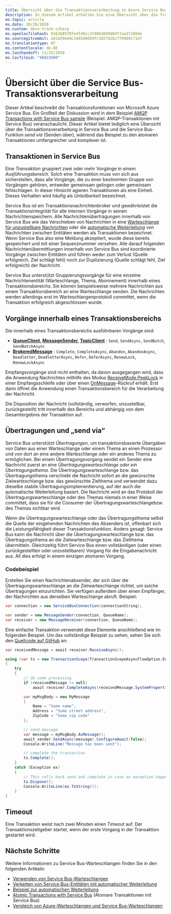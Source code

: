 ```yaml
---
title: Übersicht über die Transaktionsverarbeitung in Azure Service Bus
description: In diesem Artikel erhalten Sie eine Übersicht über die Transaktionsverarbeitung und die Funktion „Senden über“ in Azure Service Bus.
ms.topic: article
ms.date: 10/28/2020
ms.custom: devx-track-csharp
ms.openlocfilehash: 9162b8578fe4f48cc3740b38d9d84ffaa2f260de
ms.sourcegitcommit: a43a59e44c14d349d597c3d2fd2bc779989c71d7
ms.translationtype: HT
ms.contentlocale: de-DE
ms.lasthandoff: 11/25/2020
ms.locfileid: "96023600"
---
```

# <a name="overview-of-service-bus-transaction-processing"></a>Übersicht über die Service Bus-Transaktionsverarbeitung

Dieser Artikel beschreibt die Transaktionsfunktionen von Microsoft Azure Service Bus. Ein Großteil der Diskussion wird in dem Beispiel [AMQP Transactions with Service Bus sample](https://github.com/Azure/azure-service-bus/tree/master/samples/DotNet/Microsoft.Azure.ServiceBus/TransactionsAndSendVia/TransactionsAndSendVia/AMQPTransactionsSendVia) (Beispiel: AMQP-Transaktionen mit Service Bus) veranschaulicht. Dieser Artikel bietet lediglich eine Übersicht über die Transaktionsverarbeitung in Service Bus und die Service Bus-Funktion *send via* (Senden über), während das Beispiel zu den atomaren Transaktionen umfangreicher und komplexer ist.

## <a name="transactions-in-service-bus"></a>Transaktionen in Service Bus

Eine *Transaktion* gruppiert zwei oder mehr Vorgänge in einem *Ausführungsbereich*. Solch eine Transaktion muss von sich aus sicherstellen, dass alle Vorgänge, die zu einer bestimmten Gruppe von Vorgängen gehören, entweder gemeinsam gelingen oder gemeinsam fehlschlagen. In dieser Hinsicht agieren Transaktionen als eine Einheit. Dieses Verhalten wird häufig als *Unteilbarkeit* bezeichnet.

Service Bus ist ein Transaktionsnachrichtenbroker und gewährleistet die Transaktionsintegrität für alle internen Vorgänge in seinen Nachrichtenspeichern. Alle Nachrichtenübertragungen innerhalb von Service Bus wie das Verschieben von Nachrichten in eine [Warteschlange für unzustellbare Nachrichten](service-bus-dead-letter-queues.md) oder die [automatische Weiterleitung](service-bus-auto-forwarding.md) von Nachrichten zwischen Entitäten werden als Transaktionen bezeichnet. Wenn Service Bus also eine Meldung akzeptiert, wurde diese bereits gespeichert und mit einer Sequenznummer versehen. Alle darauf folgenden Nachrichtenübermittlungen innerhalb von Service Bus sind koordinierte Vorgänge zwischen Entitäten und führen weder zum Verlust (Quelle erfolgreich, Ziel schlägt fehl) noch zur Duplizierung (Quelle schlägt fehl, Ziel erfolgreich) der Nachricht.

Service Bus unterstützt Gruppierungsvorgänge für eine einzelne Nachrichtenentität (Warteschlange, Thema, Abonnement) innerhalb eines Transaktionsbereichs. Sie können beispielsweise mehrere Nachrichten aus einem Transaktionsbereich an eine Warteschlange senden. Die Nachrichten werden allerdings erst im Warteschlangenprotokoll committet, wenn die Transaktion erfolgreich abgeschlossen wurde.

## <a name="operations-within-a-transaction-scope"></a>Vorgänge innerhalb eines Transaktionsbereichs

Die innerhalb eines Transaktionsbereichs ausführbaren Vorgänge sind:

* **[QueueClient](/dotnet/api/microsoft.azure.servicebus.queueclient), [MessageSender](/dotnet/api/microsoft.azure.servicebus.core.messagesender), [TopicClient](/dotnet/api/microsoft.azure.servicebus.topicclient)** : `Send`, `SendAsync`, `SendBatch`, `SendBatchAsync`
* **[BrokeredMessage](/dotnet/api/microsoft.servicebus.messaging.brokeredmessage)** : `Complete`, `CompleteAsync`, `Abandon`, `AbandonAsync`, `Deadletter`, `DeadletterAsync`, `Defer`, `DeferAsync`, `RenewLock`, `RenewLockAsync` 

Empfangsvorgänge sind nicht enthalten, da davon ausgegangen wird, dass die Anwendung Nachrichten mithilfe des Modus [ReceiveMode.PeekLock](/dotnet/api/microsoft.azure.servicebus.receivemode) in einer Empfangsschleife oder über einen [OnMessage](/dotnet/api/microsoft.servicebus.messaging.queueclient.onmessage)-Rückruf erhält. Erst dann öffnet die Anwendung einen Transaktionsbereich für die Verarbeitung der Nachricht.

Die Disposition der Nachricht (vollständig, verworfen, unzustellbar, zurückgestellt) tritt innerhalb des Bereichs und abhängig von dem Gesamtergebnis der Transaktion auf.

## <a name="transfers-and-send-via"></a>Übertragungen und „send via“

Service Bus unterstützt *Übertragungen*, um transaktionsbasierte Übergaben von Daten aus einer Warteschlange oder einem Thema an einen Prozessor und von dort an eine andere Warteschlange oder ein anderes Thema zu ermöglichen. Bei einem Übertragungsvorgang sendet ein Sender eine Nachricht zuerst an eine *Übertragungswarteschlange oder ein Übertragungsthema*. Die Übertragungswarteschlange bzw. das Übertragungsthema verschiebt die Nachricht sofort an die gewünschte Zielwarteschlange bzw. das gewünschte Zielthema und verwendet dazu dieselbe stabile Übertragungsimplementierung, auf der auch die automatische Weiterleitung basiert. Die Nachricht wird an das Protokoll der Übertragungswarteschlange oder des Themas niemals in einer Weise committet, dass sie für die Consumer der Übertragungswarteschlangebzw. des Themas sichtbar wird.

Wenn die Übertragungswarteschlange oder das Übertragungsthema selbst die Quelle der eingehenden Nachrichten des Absenders ist, offenbart sich die Leistungsfähigkeit dieser Transaktionsfunktion. Anders gesagt: Service Bus kann die Nachricht über die Übertragungswarteschlange bzw. das Übertragungsthema an die Zielwarteschlange bzw. das Zielthema übermitteln. Gleichzeitig führt Service Bus einen vollständigen (oder einen zurückgestellten oder unzustellbaren) Vorgang für die Eingabenachricht aus. All dies erfolgt in einem einzigen atomaren Vorgang. 

### <a name="see-it-in-code"></a>Codebeispiel

Erstellen Sie einen Nachrichtenabsender, der sich über die Übertragungswarteschlange an die Zielwarteschlange richtet, um solche Übertragungen einzurichten. Sie verfügen außerdem über einen Empfänger, der Nachrichten aus derselben Warteschlange abruft. Beispiel:

```csharp
var connection = new ServiceBusConnection(connectionString);

var sender = new MessageSender(connection, QueueName);
var receiver = new MessageReceiver(connection, QueueName);
```

Eine einfache Transaktion verwendet diese Elemente anschließend wie im folgenden Beispiel. Um das vollständige Beispiel zu sehen, sehen Sie sich den [Quellcode auf GitHub](https://github.com/Azure/azure-service-bus/tree/master/samples/DotNet/Microsoft.Azure.ServiceBus/TransactionsAndSendVia/TransactionsAndSendVia/AMQPTransactionsSendVia) an:

```csharp
var receivedMessage = await receiver.ReceiveAsync();

using (var ts = new TransactionScope(TransactionScopeAsyncFlowOption.Enabled))
{
    try
    {
        // do some processing
        if (receivedMessage != null)
            await receiver.CompleteAsync(receivedMessage.SystemProperties.LockToken);

        var myMsgBody = new MyMessage
        {
            Name = "Some name",
            Address = "Some street address",
            ZipCode = "Some zip code"
        };

        // send message
        var message = myMsgBody.AsMessage();
        await sender.SendAsync(message).ConfigureAwait(false);
        Console.WriteLine("Message has been sent");

        // complete the transaction
        ts.Complete();
    }
    catch (Exception ex)
    {
        // This rolls back send and complete in case an exception happens
        ts.Dispose();
        Console.WriteLine(ex.ToString());
    }
}
```

## <a name="timeout"></a>Timeout
Eine Transaktion weist nach zwei Minuten einen Timeout auf. Der Transaktionszeitgeber startet, wenn der erste Vorgang in der Transaktion gestartet wird. 

## <a name="next-steps"></a>Nächste Schritte

Weitere Informationen zu Service Bus-Warteschlangen finden Sie in den folgenden Artikeln:

* [Verwenden von Service Bus-Warteschlangen](service-bus-dotnet-get-started-with-queues.md)
* [Verketten von Service Bus-Entitäten mit automatischer Weiterleitung](service-bus-auto-forwarding.md)
* [Beispiel zur automatischen Weiterleitung](https://github.com/Azure/azure-service-bus/tree/master/samples/DotNet/Microsoft.ServiceBus.Messaging/AutoForward)
* [Atomic Transactions with Service Bus](https://github.com/Azure/azure-service-bus/tree/master/samples/DotNet/Microsoft.ServiceBus.Messaging/AtomicTransactions) (Atomare Transaktionen mit Service Bus)
* [Vergleich von Azure-Warteschlangen und Service Bus-Warteschlangen](service-bus-azure-and-service-bus-queues-compared-contrasted.md)


